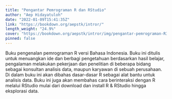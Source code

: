 ```yaml
---
title: "Pengantar Pemrograman R dan RStudio"
author: "Aep Hidayatuloh"
date: "2022-01-09T15:41:35Z"
link: "https://bookdown.org/aepstk/intror/"
length_weight: "24.9%"
cover: "https://bookdown.org/aepstk/intror/img/pengantar-pemrograman-R3.png"
pinned: false
---
```


Buku pengenalan pemrograman R versi Bahasa Indonesia. Buku ini ditulis untuk menuangkan ide dan berbagi pengetahuan berdasarkan hasil belajar, pengalaman melakukan pekerjaan dan penelitian di beberapa bidang sebagai konsultan analisis data, maupun karyawan di sebuah perusahaan. Di dalam buku ini akan dibahas dasar-dasar R sebagai alat bantu untuk analisis data. Buku ini juga akan membahas cara berinteraksi dengan R melalui RStudio mulai dari download dan install R & RStudio hingga eksplorasi data.
